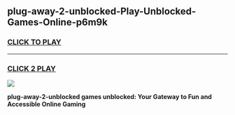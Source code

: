 
## plug-away-2-unblocked-Play-Unblocked-Games-Online-p6m9k
<h3>
<a href="https://premium76.site?title=plug-away-2-unblocked&ref=25A">CLICK TO PLAY</a></h3>
<hr>

<h3>
<a href="https://premium76.site?title=plug-away-2-unblocked&ref=25A">CLICK 2 PLAY</a>
  
</h3>

<a href="https://premium76.site?title=plug-away-2-unblocked&ref=25A"><img src="https://clearcache.store/games.png"></a>


**plug-away-2-unblocked games unblocked: Your Gateway to Fun and Accessible Online Gaming**
